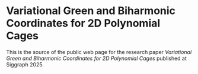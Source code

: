 Variational Green and Biharmonic Coordinates for 2D Polynomial Cages
====================================================================

This is the source of the public web page for the research paper *Variational Green and Biharmonic Coordinates for 2D Polynomial Cages* published at Siggraph 2025.
